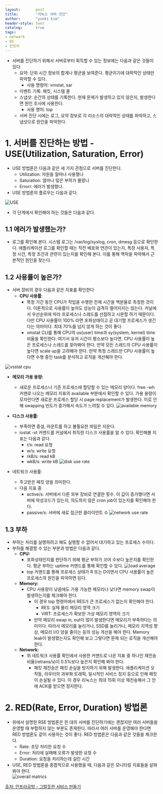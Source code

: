 ```yaml
---
layout:       post
title:        "리눅스 서버 진단"
author:       "yunki kim"
header-style: text
catalog:      true
tags:
- network
- OS
- 인프라 
---
```


- 서버를 진단하기 위해서 서버로부터 획득할 수 있는 정보에는 다음과 같은 것들이 있다.
    - 요약: 단위 시간 정보의 합계나 평균을 보여준다. 평균이기에 대략적인 상태만 파악할 수 있다.
        - 사용 명령어: vmstat, sar
    - 이벤트 기록: 패킷, 시스템 콜
    - 스냅샷: 순간의 상태를 기록한다. 현재 문제가 발생하고 있지 않은지, 발생한다면 원인 조사에 사용한다.
        - 사용 명어: top
    - 서버 진단 시에는 로그, 요약 정보로 각 리소스의 대략적인 상태를 파악하고, 스냅샷으로 원인을 파악한다.

# 1. 서버를 진단하는 방법  - USE(Utilization, Saturation, Error)

- USE 방법론은 다음과 같은 세 가지 관점으로 서버를 진단한다.
    - Utilization: 자원을 얼마나 사용했나
    - Saturation: 얼마나 많은 부하가 몰렸나
    - Errorr: 에러가 발생했나.
- USE 방법론의 플로우는 다음과 같다.

![USE](/img/2023-12-26-linux-server-matrics/img.png)

- 각 단계에서 확인해야 하는 것들은 다음과 같다.

## 1.1 에러가 발생했는가?

- 로그를 확인해 본다. 시스템 로그는 /var/log/syslog, cron, dmesg 등으로 확인한다. 애플리케이션 로그를 확인할 때는 직전 배포와 연관이 있는지, 특정 사용자, 특정 시간, 특정 조건과 관련이 있는지를 확인해 본다. 이를 통해 맥락을 파악해서 근본적인 원인을 찾는다.

## 1.2 사용률이 높은가?

- 서버 장비의 경우 다음과 같은 지표를 확인한다
    - **CPU 사용률**:
        - 특정 기간 동안 CPU가 작업을 수행한 전체 시간을 백분율로 측정한 것이다. 이론적으로 사용률이 높아도 성능이 급격히 떨어지지는 않는다. 커널에서 우선순위에 따라 프로세스나 스레드를 선점하고 시분할 하기 때문이다. 다만 CPU 사용률이 100% 라면 포화상태이고 곧 대기할 프로세스가 생긴다는 의미이다. 최대 70%를 넘지 않게 하는 것이 좋다.
        - vmstat CLI를 통해 CPU의 us(user) time과 sy(system, kernel) time 비율을 확인한다. 여기서 유저 시간이 평소보다 높다면, CPU 사용률이 높은 프로세스나 스레드를 찾아봐야 한다. 만약 모든 스레드의 CPU 사용률이 높다면 scale up을 고려해야 한다. 만약 특정 스레드만 CPU 사용률이 높다면 수행 중인 task를 분석하고 로직을 개선해야 한다.
  
![vsstat cpu](/img/2023-12-26-linux-server-matrics/img1.png)
- **메모리 가용 용량:**
    - 새로운 프로세스나 기존 프로세스에 할당할 수 있는 메모리 양이다. free -wh 커맨로 나오는 메모리 지표의 available 부분에서 확인할 수 있다. 가용 용량이 모자란다면 새로운 프로세스 할당 시 page replacement가 발생한다. 이로 인해 swapping 빈도가 증가해서 속도가 느려질 수 있다.
![available memory](/img/2023-12-26-linux-server-matrics/img2.png)

- **디스크 사용률:**
    - 부족하면 증설, 마운트를 하고 불필요한 파일은 지운다.
    - iostat -xt 커맨드를 커널에서 취득한 디스크 사용률을 알 수 있다. 확인해볼 지표는 다음과 같다.
        - r/s: read 요청
        - w/s: write 요청
        - rkB/s: read kB
        - wkB/s: write kB
![disk use rate](/img/2023-12-26-linux-server-matrics/img3.png)
- 네트워크 사용률:
    - 주고받은 패킷 양을 의미한다.
    - 다음 지표 중
        - active/s: 서버에서 다른 외부 장비로 연결한 횟수. 이 값이 증가했다면 서버에 악성코드가 있는지, 의도하지 않은 cron job이 있는지를 확인해야 한다.
        - passive/s: 서버에 새로 접근한 클라이언트 수
![network use rate](/img/2023-12-26-linux-server-matrics/img4.png)
## 1.3 부하

- 부하는 처리를 실행하려고 해도 실행할 수 없어서 대기하고 있는 프로세스 수이다.
- 부하를 해결할 수 있는 부분과 방법은 다음과 같다.
    - **CPU:**
        - 포화상태인지를 판단하기 위해 평균 부하가 코어 수보다 높은지를 확인한다. 평균 부하는 uptime 커맨드를 통해 확인할 수 있다.
![load average](/img/2023-12-26-linux-server-matrics/img5.png)
        - top 커맨드를 통해 프로세스 상태가 R 또는 D이면서  CPU 사용률이 높은 프로세스의 원인을 파악하면 된다.
  - **Memory:**
      - CPU 사용량이 낮음에도 가용 가능한 메모리나 낮다면 memory swap이 발생하는지를 체크해야 한다.
          - 이 경우 top 명령어에서 RES가 큰 프로세스가 없는지 확인해야 한다.
              - RES: 실제 물리 메모리 영역 크기
              - VIRT: 프로세스가 확보한 가상 메모리 영역의 크기
          - 만약 메모리 swap in, out이 많이 발생한다면 메모리가 부족하다는 의미이다. 따라서 메모리를 늘리거나, SSD를 늘리거나, 메모리 지역성 향상, 메모리 I/O 양을 줄이는 등의 성능 개선을 해야 한다. Memory leak이 발생했는지도 확인해 보고 그렇다면 문제 되는 로직을 개선해야 한다.
  - **Network:**
      - 위 네트워크 사용률 확인에서 사용한 커맨드로 나온 지표 중 하나인 재전송 비율(retrans/s)이 0.5%보다 높은지 확인해 봐야 한다.
          - 패킷 재전송은 패킷 손실을 방지하기 위해 발생한다. 애플리케이션 오작동, 라우터의 과부화 트래픽, 일시적인 서비스 정지 등으로 인해 패킷이 손실될 수 있다. 이 경우 리눅스는 최대 15회 이상 재전송해서 그 안에 ACK를 받으면 정지한다.

# 2. RED(Rate, Error, Duration) 방법론

- 위에서 설명한 RSE 방법론은 한 대의 서버를 진단하기에는 괜찮지만 여러 서버들을 운영할 때 부합하지 않는 부분도 존재한다. 따라서 여러 서버를 운영해야 한다면 RED 방법론도 같이 사용하는 것이 좋다. RED 방법론은 다음과 같은 것들을 체크한다.
    - Rate: 초당 처리한 요청 수
    - Error: 처리에 실패해 오류가 발생한 요청 수
    - Duration: 요청을 처리하는데 걸린 시간
- USE, RED 방법론을 종합적으로 사용했을 때, 다음과 같은 모니터링 지표들을 살펴봐야 한다.    
![overall matrics](/img/2023-12-26-linux-server-matrics/img6.png)

[출처: 인프라공방 - 그럴듯한 서비스 만들기](https://www.inflearn.com/course/%EC%9D%B8%ED%94%84%EB%9D%BC-%EA%B3%B5%EB%B0%A9-%EC%84%9C%EB%B9%84%EC%8A%A4-%EB%A7%8C%EB%93%A4%EA%B8%B0?inst=8bd74587&utm_source=instructor&utm_medium=referral&utm_campaign=inflearn_%ED%8A%B8%EB%9E%98%ED%94%BD_promotion-link#reviews)